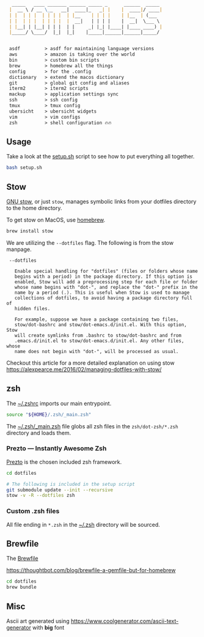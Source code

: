 ```md
  _____   ____ _______ ______ _____ _      ______  _____ 
 |  __ \ / __ \__   __|  ____|_   _| |    |  ____|/ ____|
 | |  | | |  | | | |  | |__    | | | |    | |__  | (___  
 | |  | | |  | | | |  |  __|   | | | |    |  __|  \___ \ 
 | |__| | |__| | | |  | |     _| |_| |____| |____ ____) |
 |_____/ \____/  |_|  |_|    |_____|______|______|_____/ 


 asdf         > asdf for maintaining language versions
 aws          > amazon is taking over the world
 bin          > custom bin scripts
 brew         > homebrew all the things
 config       > for the .config
 dictionary   > extend the macos dictionary
 git          > global git config and aliases
 iterm2       > iterm2 scripts
 mackup       > application settings sync 
 ssh          > ssh config
 tmux         > tmux config
 ubersicht    > ubersicht widgets
 vim          > vim configs
 zsh          > shell configuration 🔥🔥

```

## Usage

Take a look at the [setup.sh](./setup.sh) script to see how to put everything all together. 

```bash
bash setup.sh
```

## Stow

[GNU stow](https://www.gnu.org/software/stow/), or just `stow`, manages symbolic links from your dotfiles directory to the home directory.

To get stow on MacOS, use [homebrew](https://brew.sh/).

```bash
brew install stow
```

We are utilizing the `--dotfiles` flag. The following is from the stow manpage.

```
 --dotfiles

   Enable special handling for "dotfiles" (files or folders whose name
   begins with a period) in the package directory. If this option is
   enabled, Stow will add a preprocessing step for each file or folder
   whose name begins with "dot-", and replace the "dot-" prefix in the
   name by a period (.). This is useful when Stow is used to manage
   collections of dotfiles, to avoid having a package directory full of
   hidden files.

   For example, suppose we have a package containing two files,
   stow/dot-bashrc and stow/dot-emacs.d/init.el. With this option, Stow
   will create symlinks from .bashrc to stow/dot-bashrc and from
   .emacs.d/init.el to stow/dot-emacs.d/init.el. Any other files, whose
   name does not begin with "dot-", will be processed as usual.
```

Checkout this article for a more detailed explanation on using stow https://alexpearce.me/2016/02/managing-dotfiles-with-stow/

## zsh

The [~/.zshrc](zsh/dot-zshrc) imports our main entrypoint.

```bash
source "${HOME}/.zsh/_main.zsh"
```

The [~/.zsh/_main.zsh](zsh/dot-zsh/_main.zsh) file globs all zsh files in the `zsh/dot-zsh/*.zsh` directory and loads them.

### Prezto — Instantly Awesome Zsh

[Prezto](https://github.com/sorin-ionescu/prezto) is the chosen included zsh framework.

```bash
cd dotfiles

# The following is included in the setup script
git submodule update --init --recursive
stow -v -R --dotfiles zsh
```

### Custom .zsh files

All file ending in `*.zsh` in the [~/.zsh](macos/zsh/dot-zsh) directory will be sourced.

## Brewfile

The [Brewfile](./Brewfile)

https://thoughtbot.com/blog/brewfile-a-gemfile-but-for-homebrew

```bash
cd dotfiles
brew bundle
```

## Misc

Ascii art generated using https://www.coolgenerator.com/ascii-text-generator with **big** font
